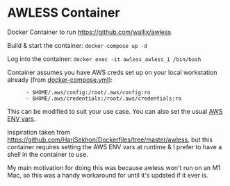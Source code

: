 # AWLESS Container

Docker Container to run <https://github.com/wallix/awless>

Build & start the container: `docker-compose up -d`

Log into the container: `docker exec -it awless_awless_1 /bin/bash`

Container assumes you have AWS creds set up on your local workstation already (from [docker-compose.yml](docker-compose.yml)):

```
      - $HOME/.aws/config:/root/.aws/config:ro
      - $HOME/.aws/credentials:/root/.aws/credentials:ro
```

This can be modified to suit your use case.  You can also set the usual [AWS ENV vars](https://docs.aws.amazon.com/cli/latest/userguide/cli-configure-envvars.html).

Inspiration taken from <https://github.com/HariSekhon/Dockerfiles/tree/master/awless>, but this container requires setting the AWS ENV vars at runtime & I prefer to have a shell in the container to use.

My main motivation for doing this was because awless won't run on an M1 Mac, so this was a handy workaround for until it's updated if it ever is.
